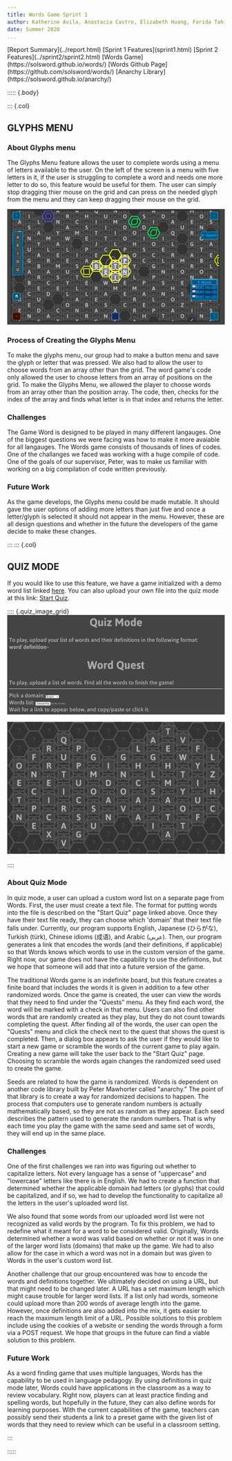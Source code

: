 ```yaml
---
title: Words Game Sprint 1
author: Katherine Avila, Anastacia Castro, Elizabeth Huang, Farida Tahiry, and Peter Mawhorter
date: Summer 2020
...
```


<nav>
[Report Summary](../report.html)
[Sprint 1 Features](sprint1.html)
[Sprint 2 Features](../sprint2/sprint2.html)
[Words Game](https://solsword.github.io/words/)
[Words Github Page](https://github.com/solsword/words/)
[Anarchy Library](https://solsword.github.io/anarchy/)
</nav>

::::: {.body}

::: {.col}

## GLYPHS MENU



### About Glyphs menu 

The Glyphs Menu feature allows the user to complete words using a menu of letters available to the user. On the left of the screen is a menu with five letters in it, if the user is struggling to complete
a word and needs one more letter to do so, this feature would be useful for them. The user can simply stop dragging thier mouse on the grid and can press on the needed glyph from the menu and they can keep dragging their mouse on the grid.   

![Above is a screenshot of the "Start Quiz" HTML page. Here, a user can see what format their text needs to be in before selecting their file and the domain it falls under.](GM.jpg)

### Process of Creating the Glyphs Menu 

To make the glyphs menu, our group had to make a button menu and save the glyph or letter that was pressed. We also had to allow the user to choose words from an array other than the grid. The word game's code only allowed the user to choose letters from an array of positions on the grid. To make the Glyphs Menu, we allowed the player to choose words from an array other than the position array. The code, then, checks for the index of the array and finds what letter is in that index and returns the letter. 

### Challenges 

The Game Word is designed to be played in many different langauges. One of the biggest questions we were facing was how to make it more avaiable for all langauges.
The Words game consists of thousands of lines of codes. One of the challanges we faced was working with a huge compile of code.  One of the goals of our supervisor, Peter, was to make us familiar with working on a big compilation of code written previously. 


### Future Work

As the game develops, the Glyphs menu could be made mutable. It should gave the user options of adding more letters than just five and once a letter/glyph is selected it should not appear in the menu. However, these are all design questions and whether in the future the developers of the game decide to make these changes.  

:::
::: {.col}

## QUIZ MODE

If you would like to use this feature, we have a game initialized with a demo word list linked <a href="https://solsword.github.io/words/index.html#mode=quiz,words=science`definition%25201~computer`definition%25202~coding`definition%25203~html`definition%25204~css`definition%25205~javascript`definition%25206,domain=English">here</a>. You can also upload your own file into the quiz mode at this link: <a href="https://solsword.github.io/words/start_quiz.html">Start Quiz</a>.

:::: {.quiz_image_grid}
![Above is a screenshot of the "Start Quiz" HTML page. Here, a user can see what format their text needs to be in before selecting their file and the domain it falls under.](start_quiz.JPG)


![Above is a screenshot of a sample quiz mode (linked above) given the demo list of words.](quiz_demo_img.JPG)

::::

### About Quiz Mode

In quiz mode, a user can upload a custom word list on a separate page from Words. 
First, the user must create a text file. The format for putting words into the file is described on the "Start Quiz" page linked above.
Once they have their text file ready, they can choose which 'domain' that their text file falls under. 
Currently, our program supports English, Japanese (ひらがな), Turkish (türk), Chinese idioms (成语), and Arabic (عربى).
Then, our program generates a link that encodes the words (and their definitions, if applicable) so that Words knows which words to use in the custom version of the game.
Right now, our game does not have the capability to use the definitions, but we hope that someone will add that into a future version of the game.

The traditional Words game is an indefinite board, but this feature creates a finite board that includes the words it is given in addition to a few other randomized words.
Once the game is created, the user can view the words that they need to find under the "Quests" menu.
As they find each word, the word will be marked with a check in that menu.
Users can also find other words that are randomly created as they play, but they do not count towards completing the quest.
After finding all of the words, the user can open the "Quests" menu and click the check next to the quest that shows the quest is completed.
Then, a dialog box appears to ask the user if they would like to start a new game or scramble the words of the current game to play again.
Creating a new game will take the user back to the "Start Quiz" page.
Choosing to scramble the words again changes the randomized seed used to create the game. 

Seeds are related to how the game is randomized.
Words is dependent on another code library built by Peter Mawhorter called "anarchy."
The point of that library is to create a way for randomized decisions to happen.
The process that computers use to generate random numbers is actually mathematically based, so they are not as random as they appear. 
Each seed describes the pattern used to generate the random numbers.
That is why each time you play the game with the same seed and same set of words, they will end up in the same place.
 
### Challenges

One of the first challenges we ran into was figuring out whether to capitalize letters. 
Not every language has a sense of "uppercase" and "lowercase" letters like there is in English. 
We had to create a function that determined whether the applicable domain had letters (or glyphs) that could be capitalized, and if so, we had to develop the functionality to capitalize all the letters in the user's uploaded word list.

We also found that some words from our uploaded word list were not recognized as valid words by the program.
To  fix this problem, we had to redefine what it meant for a word to be considered valid.
Originally, Words determined whether a word was valid based on whether or not it was in one of the larger word lists (domains) that make up the game. 
We had to also allow for the case in which a word was not in a domain but was given to Words in the user's custom word list.

Another challenge that our group encountered was how to encode the words and definitions together. 
We ultimately decided on using a URL, but that might need to be changed later.
A URL has a set maximum length which might cause trouble for larger word lists.
If a list only had words, someone could upload more than 200 words of average length into the game.
However, once definitions are also added into the mix, it gets easier to reach the maximum length limit of a URL.
Possible solutions to this problem include using the cookies of a website or sending the words through a form via a POST request.
We hope that groups in the future can find a viable solution to this problem.

### Future Work

As a word finding game that uses multiple languages, Words has the capability to be used in language pedagogy.
By using definitions in quiz mode later, Words could have applications in the classroom as a way to review vocabulary.
Right now, players can at least practice finding and spelling words, but hopefully in the future, they can also define words for learning purposes.
With the current capabilities of the game, teachers can possibly send their students a link to a preset game with the given list of words that they need to review which can be useful in a classroom setting.

:::

:::::
